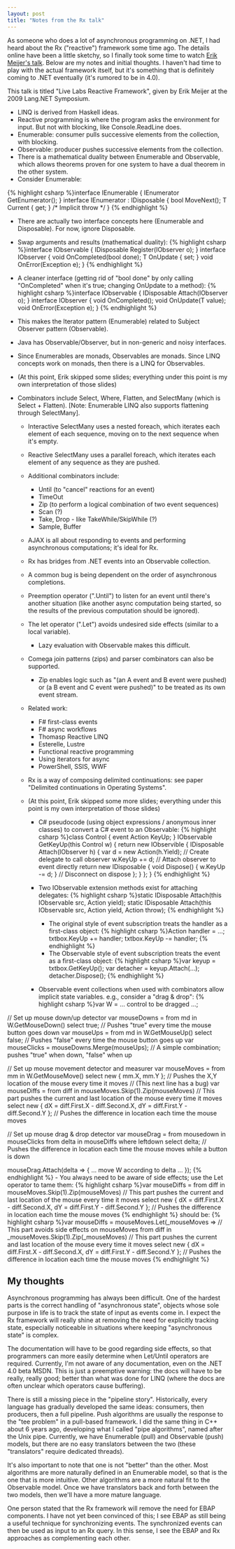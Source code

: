 ```yaml
---
layout: post
title: "Notes from the Rx talk"
---
```

As someone who does a lot of asynchronous programming on .NET, I had heard about the Rx ("reactive") framework some time ago. The details online have been a little sketchy, so I finally took some time to watch [Erik Meijer's talk](http://www.langnetsymposium.com/2009/talks/23-ErikMeijer-LiveLabsReactiveFramework.html). Below are my notes and initial thoughts. I haven't had time to play with the actual framework itself, but it's something that is definitely coming to .NET eventually (it's rumored to be in 4.0).



This talk is titled "Live Labs Reactive Framework", given by Erik Meijer at the 2009 Lang.NET Symposium.




- LINQ is derived from Haskell ideas.
- Reactive programming is where the program asks the environment for input. But not with blocking, like Console.ReadLine does.
- Enumerable: consumer pulls successive elements from the collection, with blocking.
- Observable: producer pushes successive elements from the collection.
- There is a mathematical duality between Enumerable and Observable, which allows theorems proven for one system to have a dual theorem in the other system.
- Consider Enumerable:

{% highlight csharp %}interface IEnumerable<out T> { IEnumerator<T> GetEnumerator(); }
interface IEnumerator<out T> : IDisposable { bool MoveNext(); T Current { get; } /* Implicit throw */ }
{% endhighlight %}
   - There are actually two interface concepts here (Enumerable and Disposable). For now, ignore Disposable.
   - Swap arguments and results (mathematical duality):
{% highlight csharp %}interface IObservable<in T> { IDisposable Register(IObserver<T> o); }
interface IObserver<in T> { void OnCompleted(bool done); T OnUpdate { set; } void OnError(Exception e); }
{% endhighlight %}
   - A cleaner interface (getting rid of "bool done" by only calling "OnCompleted" when it's true; changing OnUpdate to a method):
{% highlight csharp %}interface IObservable<in T> { IDisposable Attach(IObserver<T> o); }
interface IObserver<in T> { void OnCompleted(); void OnUpdate(T value); void OnError(Exception e); }
{% endhighlight %}

 - This makes the Iterator pattern (Enumerable) related to Subject Observer pattern (Observable).
 - Java has Observable/Observer, but in non-generic and noisy interfaces.
 - Since Enumerables are monads, Observables are monads. Since LINQ concepts work on monads, then there is a LINQ for Observables.
 - (At this point, Erik skipped some slides; everything under this point is my own interpretation of those slides)
  - Combinators include Select, Where, Flatten, and SelectMany (which is Select + Flatten). [Note: Enumerable LINQ also supports flattening through SelectMany].
  
       - Interactive SelectMany uses a nested foreach, which iterates each element of each sequence, moving on to the next sequence when it's empty.
       - Reactive SelectMany uses a parallel foreach, which iterates each element of any sequence as they are pushed.
  
     - Additional combinators include:
  
        - Until (to "cancel" reactions for an event)
        - TimeOut
        - Zip (to perform a logical combination of two event sequences)
        - Scan (?)
        - Take, Drop - like TakeWhile/SkipWhile (?)
        - Sample, Buffer
  

    - AJAX is all about responding to events and performing asynchronous computations; it's ideal for Rx.
    - Rx has bridges from .NET events into an Observable collection.
    - A common bug is being dependent on the order of asynchronous completions.
    - Preemption operator (".Until") to listen for an event until there's another situation (like another async computation being started, so the results of the previous computation should be ignored).
    - The let operator (".Let") avoids undesired side effects (similar to a local variable).

       - Lazy evaluation with Observable makes this difficult.

     - Comega join patterns (zips) and parser combinators can also be supported.

        - Zip enables logic such as "(an A event and B event were pushed) or (a B event and C event were pushed)" to be treated as its own event stream.

      - Related work:

         - F# first-class events
         - F# async workflows
         - Thomasp Reactive LINQ
         - Esterelle, Lustre
         - Functional reactive programming
         - Using iterators for async
         - PowerShell, SSIS, WWF

       - Rx is a way of composing delimited continuations: see paper "Delimited continuations in Operating Systems".
       - (At this point, Erik skipped some more slides; everything under this point is my own interpretation of those slides)

          - C# pseudocode (using object expressions / anonymous inner classes) to convert a C# event to an Observable:
{% highlight csharp %}class Control { event Action<T> KeyUp; }
IObservable<T> GetKeyUp(this Control w)
{
  return new IObservible<T>
  {
    IDisposable Attach(IObserver<T> h)
    {
      var d = new Action<T>(h.Yield); // Create delegate to call observer
      w.KeyUp += d; // Attach observer to event directly
      return new IDisposable
      {
        void Dispose() { w.KeyUp -= d; } // Disconnect on dispose
      };
    }
  };
}
{% endhighlight %}
          - Two IObservable<T> extension methods exist for attaching delegates:
{% highlight csharp %}static IDisposable Attach<T>(this IObservable<T> src, Action<T> yield);
static IDisposable Attach<T>(this IObservable<T> src, Action<T> yield, Action<Exception> throw);
{% endhighlight %}
  
             - The original style of event subscription treats the handler as a first-class object:
{% highlight csharp %}Action<T> handler = ...;
txtbox.KeyUp += handler;
txtbox.KeyUp -= handler;
{% endhighlight %}
             - The Observable style of event subscription treats the event as a first-class object:
{% highlight csharp %}var keyup = txtbox.GetKeyUp();
var detacher = keyup.Attach(...);
detacher.Dispose();
{% endhighlight %}
  
           - Observable event collections when used with combinators allow implicit state variables. e.g., consider a "drag & drop":
{% highlight csharp %}var W = ... control to be dragged ...;
 
// Set up mouse down/up detector
var mouseDowns = from md in W.GetMouseDown() select true; // Pushes "true" every time the mouse button goes down
var mouseUps = from md in W.GetMouseUp() select false; // Pushes "false" every time the mouse button goes up
var mouseClicks = mouseDowns.Merge(mouseUps); // A simple combination; pushes "true" when down, "false" when up
 
// Set up mouse movement detector and measurer
var mouseMoves = from mm in W.GetMouseMove() select new { mm.X, mm.Y }; // Pushes the X,Y location of the mouse every time it moves
// (This next line has a bug)
var mouseDiffs = from diff in mouseMoves.Skip(1).Zip(mouseMoves) // This part pushes the current and last location of the mouse every time it moves
                 select new { dX = diff.First.X - diff.Second.X,
                              dY = diff.First.Y - diff.Second.Y }; // Pushes the difference in location each time the mouse moves
 
// Set up mouse drag & drop detector
var mouseDrag = from mousedown in mouseClicks
                from delta in mouseDiffs where leftdown
                select delta; // Pushes the difference in location each time the mouse moves while a button is down
 
mouseDrag.Attach(delta => { ... move W according to delta ... });
{% endhighlight %}
           - You always need to be aware of side effects; use the Let operator to tame them:
{% highlight csharp %}var mouseDiffs = from diff in mouseMoves.Skip(1).Zip(mouseMoves) // This part pushes the current and last location of the mouse every time it moves
                 select new { dX = diff.First.X - diff.Second.X,
                              dY = diff.First.Y - diff.Second.Y }; // Pushes the difference in location each time the mouse moves
{% endhighlight %}
    should be:
{% highlight csharp %}var mouseDiffs = mouseMoves.Let(_mouseMoves => // This part avoids side effects on mouseMoves
                 from diff in _mouseMoves.Skip(1).Zip(_mouseMoves) // This part pushes the current and last location of the mouse every time it moves
                 select new { dX = diff.First.X - diff.Second.X,
                              dY = diff.First.Y - diff.Second.Y }; // Pushes the difference in location each time the mouse moves
{% endhighlight %}



## My thoughts

Asynchronous programming has always been difficult. One of the hardest parts is the correct handling of "asynchronous state", objects whose sole purpose in life is to track the state of input as events come in. I expect the Rx framework will really shine at removing the need for explicitly tracking state, especially noticeable in situations where keeping "asynchronous state" is complex.



The documentation will have to be good regarding side effects, so that programmers can more easily determine when Let/Until operators are required. Currently, I'm not aware of any documentation, even on the .NET 4.0 beta MSDN. This is just a preemptive warning: the docs will have to be really, really good; better than what was done for LINQ (where the docs are often unclear which operators cause buffering).



There is still a missing piece in the "pipeline story". Historically, every language has gradually developed the same ideas: consumers, then producers, then a full pipeline. Push algorithms are usually the response to the "tee problem" in a pull-based framework. I did the same thing in C++ about 6 years ago, developing what I called "pipe algorithms", named after the Unix pipe. Currently, we have Enumerable (pull) and Observable (push) models, but there are no easy translators between the two (these "translators" require dedicated threads).



It's also important to note that one is not "better" than the other. Most algorithms are more naturally defined in an Enumerable model, so that is the one that is more intuitive. Other algorithms are a more natural fit to the Observable model. Once we have translators back and forth between the two models, then we'll have a more mature language.



One person stated that the Rx framework will remove the need for EBAP components. I have not yet been convinced of this; I see EBAP as still being a useful technique for synchronizing events. The synchronized events can then be used as input to an Rx query. In this sense, I see the EBAP and Rx approaches as complementing each other.

